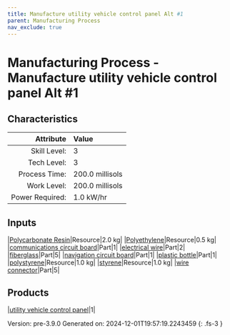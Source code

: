 ```yaml
---
title: Manufacture utility vehicle control panel Alt #1
parent: Manufacturing Process
nav_exclude: true
---
```

# Manufacturing Process - Manufacture utility vehicle control panel Alt #1


## Characteristics

| Attribute      | Value |
|--------:|:------|
|Skill Level:|3|
|Tech Level:|3|
|Process Time:|200.0 millisols|
|Work Level:|200.0 millisols|
|Power Required:|1.0 kW/hr|

## Inputs

|[Polycarbonate Resin](../resource/polycarbonate-resin.html)|Resource|2.0 kg|
|[Polyethylene](../resource/polyethylene.html)|Resource|0.5 kg|
|[communications circuit board](../part/communications-circuit-board.html)|Part|1|
|[electrical wire](../part/electrical-wire.html)|Part|2|
|[fiberglass](../part/fiberglass.html)|Part|5|
|[navigation circuit board](../part/navigation-circuit-board.html)|Part|1|
|[plastic bottle](../part/plastic-bottle.html)|Part|1|
|[polystyrene](../resource/polystyrene.html)|Resource|1.0 kg|
|[styrene](../resource/styrene.html)|Resource|1.0 kg|
|[wire connector](../part/wire-connector.html)|Part|5|

## Products

|[utility vehicle control panel](../part/utility-vehicle-control-panel.html)|1|


Version: pre-3.9.0 Generated on: 2024-12-01T19:57:19.2243459
{: .fs-3 }

